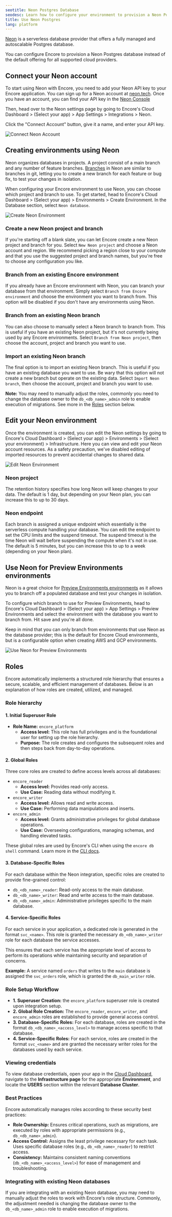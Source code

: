 ```yaml
---
seotitle: Neon Postgres Database
seodesc: Learn how to configure your environment to provision a Neon Postgres database.
title: Use Neon Postgres
lang: platform
---
```


[Neon](https://neon.tech/) is a serverless database provider that offers a fully managed and autoscalable
Postgres database.

You can configure Encore to provision a Neon Postgres database instead of the default offering for all supported cloud providers.

## Connect your Neon account
To start using Neon with Encore, you need to add your Neon API key to your Encore application. You can sign up for 
a Neon account at [neon.tech](https://neon.tech/). Once you have an account, you can find your API key in the
[Neon Console](https://neon.tech/docs/manage/api-keys)

Then, head over to the Neon settings page by going to
Encore's Cloud Dashboard > (Select your app) > App Settings > Integrations > Neon.

Click the "Connect Account" button, give it a name, and enter your API key.

<img src="/assets/docs/connect-neon.png" title="Connect Neon Account" className="mx-auto"/>

## Creating environments using Neon
Neon organizes databases in projects. A project consist of a main branch and any number of feature branches.
[Branches](https://neon.tech/docs/introduction/branching) in Neon are similar to branches in git, letting you to create a new branch for each feature or bug fix, to test your changes in isolation.

When configuring your Encore environment to use Neon, you can choose which project and branch to use. To get started,
head to Encore's Cloud Dashboard > (Select your app) > Environments > Create Environment. In the Database section, select
`Neon database`.

<img src="/assets/docs/create-neon.png" title="Create Neon Environment" className="mx-auto"/>

### Create a new Neon project and branch
If you're starting off a blank slate, you can let Encore create a new Neon project and branch for you. 
Select `New Neon project` and choose a Neon account and region. We recommend picking a region close to your compute and
that you use the suggested project and branch names, but you're free to choose any configuration you like. 

### Branch from an existing Encore environment
If you already have an Encore environment with Neon, you can branch your database from that environment.
Simply select `Branch from Encore environment` and choose the environment you want to branch from. This option will 
be disabled if you don't have any environments using Neon.

### Branch from an existing Neon branch
You can also choose to manually select a Neon branch to branch from. This is useful if you have an existing Neon project, 
but it's not currently being used by any Encore environments. Select `Branch from Neon project`,
then choose the account, project and branch you want to use. 

### Import an existing Neon branch
The final option is to import an existing Neon branch. This is useful if you have an existing database you want to use.
Be wary that this option will not create a new branch but operate on the existing data. Select `Import Neon branch`,
then choose the account, project and branch you want to use. 

**Note:** You may need to manually adjust the roles, commonly you need to change the database owner to the `db_<db_name>_admin` role to enable execution of migrations.
See more in the [Roles](#roles) section below.

## Edit your Neon environment
Once the environment is created, you can edit the Neon settings by going to Encore's Cloud Dashboard > (Select your app) > Environments > (Select your environment) > Infrastructure. 
Here you can view and edit your Neon account resources. As a safety precaution, we've disabled editing of imported
resources to prevent accidental changes to shared data.

<img src="/assets/docs/edit-neon.png" title="Edit Neon Environment" className="mx-auto"/>

### Neon project
The retention history specifies how long Neon will keep changes to your data. The default is 1 day, but depending on your
Neon plan, you can increase this to up to 30 days.

### Neon endpoint
Each branch is assigned a unique endpoint which essentially is the serverless compute handling your database. 
You can edit the endpoint to set the CPU limits and the suspend timeout. The suspend timeout is the time Neon will wait
before suspending the compute when it's not in use. The default is 5 minutes, but you can increase this to up to a week 
(depending on your Neon plan).

## Use Neon for Preview Environments environments 
Neon is a great choice for [Preview Environments environments](/docs/deploy/preview-environments) as it allows you to branch off a populated 
database and test your changes in isolation.  

To configure which branch to use for Preview Environments, head to 
Encore's Cloud Dashboard > (Select your app) > App Settings > Preview Environments 
and select the environment with the database you want to branch from. Hit save and you're all done.

Keep in mind that you can only branch from environments that use Neon as the database provider; this is the default for Encore Cloud environments, but is a configurable option when creating AWS and GCP environments.

<img src="/assets/docs/pr-neon.png" title="Use Neon for Preview Environments" className="mx-auto"/>

## Roles

Encore automatically implements a structured role hierarchy that ensures a secure, scalable, and efficient management of databases.
Below is an explanation of how roles are created, utilized, and managed.

### Role hierarchy

#### 1. Initial Superuser Role
- **Role Name:** `encore_platform`
  - **Access level:** This role has full privileges and is the foundational user for setting up the role hierarchy.
  - **Purpose:** The role creates and configures the subsequent roles and then steps back from day-to-day operations.

#### 2. Global Roles
Three core roles are created to define access levels across all databases:

- `encore_reader`
  - **Access level:** Provides read-only access.
  - **Use Case:** Reading data without modifying it.
- `encore_writer`
  - **Access level:** Allows read and write access.
  - **Use Case:** Performing data manipulations and inserts.
- `encore_admin`
  - **Access level:** Grants administrative privileges for global database operations.
  - **Use Case:** Overseeing configurations, managing schemas, and handling elevated tasks.

These global roles are used by Encore's CLI when using the `encore db shell` command.
Learn more in the [CLI docs](/docs/primitives/databases#using-the-encore-cli).

#### 3. Database-Specific Roles
For each database within the Neon integration, specific roles are created to provide fine-grained control:
   - `db_<db_name>_reader`: Read-only access to the main database.
   - `db_<db_name>_writer`: Read and write access to the main database.
   - `db_<db_name>_admin`: Administrative privileges specific to the main database.

#### 4. Service-Specific Roles
For each service in your application, a dedicated role is generated in the format `svc_<name>`. This role is granted the necessary `db_<db_name>_writer` role for each database the service accesses. 

This ensures that each service has the appropriate level of access to perform its operations while maintaining security and separation of concerns.

**Example:** A service named `orders` that writes to the `main` database is assigned the `svc_orders` role, which is granted the `db_main_writer` role.

### Role Setup Workflow

- **1. Superuser Creation:** the `encore_platform` superuser role is created upon integration setup.
- **2. Global Role Creation:** The `encore_reader`, `encore_writer`, and `encore_admin` roles are established to provide general access control.
- **3. Database-Specific Roles:** For each database, roles are created in the format `db_<db_name>_<access_level>` to manage access specific to that database.
- **4. Service-Specific Roles:** For each service, roles are created in the format `svc_<name>` and are granted the necessary writer roles for the databases used by each service.

### Viewing credentials

To view database credentials, open your app in the [Cloud Dashboard](https://app.encore.dev), navigate to the **Infrastructure page** for the appropriate **Environment**, and locate the **USERS** section within the relevant **Database Cluster**.


### Best Practices

Encore automatically manages roles according to these security best practices:

- **Role Ownership:** Ensures critical operations, such as migrations, are executed by roles with appropriate permissions (e.g., `db_<db_name>_admin`).
- **Access Control:** Assigns the least privilege necessary for each task. Uses specific database roles (e.g., `db_<db_name>_reader`) to restrict access.
- **Consistency:** Maintains consistent naming conventions (`db_<db_name>_<access_level>`) for ease of management and troubleshooting.

### Integrating with existing Neon databases

If you are integrating with an existing Neon database, you may need to manually adjust the roles to work with Encore's role structure.
Commonly, the adjustment needed is changing the database owner to the `db_<db_name>_admin` role to enable execution of migrations.
